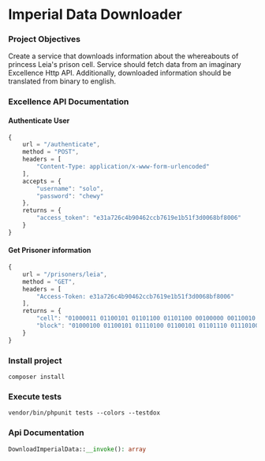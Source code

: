 # Imperial Data Downloader 

### Project Objectives
Create a service that downloads information about the whereabouts of princess Leia's prison cell.
Service should fetch data from an imaginary Excellence Http API. Additionally, downloaded information should be 
translated from binary to english.

### Excellence API Documentation
#### Authenticate User 
```js
{
    url = "/authenticate",
    method = "POST",
    headers = [ 
        "Content-Type: application/x-www-form-urlencoded"
    ],
    accepts = {
        "username": "solo",
        "password": "chewy"
    },
    returns = {
        "access_token": "e31a726c4b90462ccb7619e1b51f3d0068bf8006"
    }
}
```

#### Get Prisoner information
```js
{
    url = "/prisoners/leia",
    method = "GET",
    headers = [ 
        "Access-Token: e31a726c4b90462ccb7619e1b51f3d0068bf8006"
    ],
    returns = {
        "cell": "01000011 01100101 01101100 01101100 00100000 00110010 00110001 00111000 00110111",
        "block": "01000100 01100101 01110100 01100101 01101110 01110100 01101001 01101111 01101110 00100000 01000010 01101100 01101111 01100011 01101011 00100000 01000001 01000001 00101101 00110010 00110011 00101100"
    }
}
```

### Install project
```
composer install
```

### Execute tests
```
vendor/bin/phpunit tests --colors --testdox
```

### Api Documentation
```php
DownloadImperialData::__invoke(): array
```
